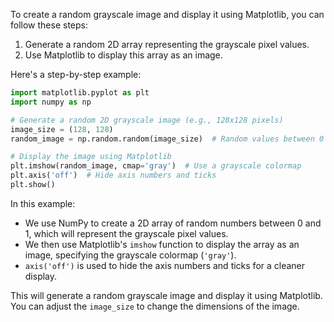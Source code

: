 To create a random grayscale image and display it using Matplotlib, you can follow these steps:

1. Generate a random 2D array representing the grayscale pixel values.
2. Use Matplotlib to display this array as an image.

Here's a step-by-step example:

```python
import matplotlib.pyplot as plt
import numpy as np

# Generate a random 2D grayscale image (e.g., 128x128 pixels)
image_size = (128, 128)
random_image = np.random.random(image_size)  # Random values between 0 and 1

# Display the image using Matplotlib
plt.imshow(random_image, cmap='gray')  # Use a grayscale colormap
plt.axis('off')  # Hide axis numbers and ticks
plt.show()
```

In this example:
- We use NumPy to create a 2D array of random numbers between 0 and 1, which will represent the grayscale pixel values.
- We then use Matplotlib's `imshow` function to display the array as an image, specifying the grayscale colormap (`'gray'`).
- `axis('off')` is used to hide the axis numbers and ticks for a cleaner display.

This will generate a random grayscale image and display it using Matplotlib. You can adjust the `image_size` to change the dimensions of the image.
